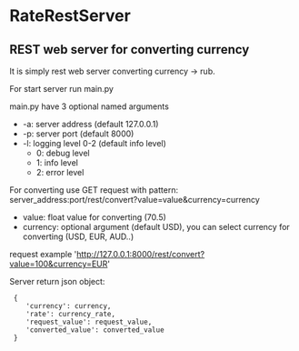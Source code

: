 # RateRestServer
## REST web server for converting currency

It is simply rest web server converting currency -> rub.

For start server run main.py

main.py have 3 optional named arguments
* -a: server address (default 127.0.0.1)
* -p: server port (default 8000)
* -l: logging level 0-2 (default info level)
  * 0: debug level
  * 1: info level
  * 2: error level

For converting use GET request with pattern: server_address:port/rest/convert?value=value&currency=currency
  * value: float value for converting (70.5)
  * currency: optional argument (default USD), you can select currency for converting (USD, EUR, AUD..)
  
 request example 'http://127.0.0.1:8000/rest/convert?value=100&currency=EUR'
 
 Server return json object:
``` 
 {
    'currency': currency,
    'rate': currency_rate,
    'request_value': request_value,
    'converted_value': converted_value
 } 
``` 
